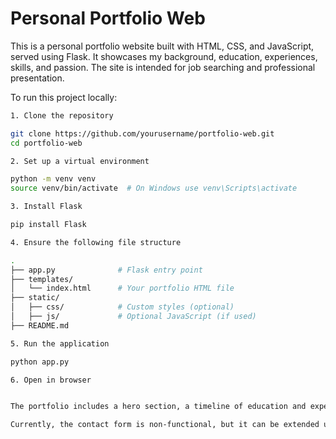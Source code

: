 # Personal Portfolio Web

This is a personal portfolio website built with HTML, CSS, and JavaScript, served using Flask. It showcases my background, education, experiences, skills, and passion. The site is intended for job searching and professional presentation.

To run this project locally:

```bash
1. Clone the repository

git clone https://github.com/yourusername/portfolio-web.git
cd portfolio-web

2. Set up a virtual environment

python -m venv venv
source venv/bin/activate  # On Windows use venv\Scripts\activate

3. Install Flask

pip install Flask

4. Ensure the following file structure

.
├── app.py              # Flask entry point
├── templates/
│   └── index.html      # Your portfolio HTML file
├── static/
│   ├── css/            # Custom styles (optional)
│   ├── js/             # Optional JavaScript (if used)
├── README.md

5. Run the application

python app.py

6. Open in browser


The portfolio includes a hero section, a timeline of education and experiences, categorized skill cards, and a responsive contact form layout. Animations and transitions enhance the user experience. The site is fully responsive and optimized for both desktop and mobile viewports.

Currently, the contact form is non-functional, but it can be extended using Flask routes and connected to a database or email service. Future improvements include adding a portfolio projects section and enabling dynamic form handling.
